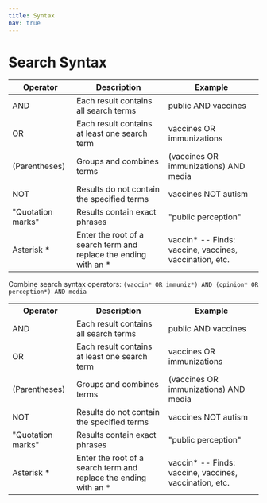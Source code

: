 ```yaml
---
title: Syntax
nav: true
---
```

# Search Syntax


| Operator | Description | Example |
| -------- | ----------- | ------- |
| AND | Each result contains all search terms | public AND vaccines |
| OR | Each result contains at least one search term | vaccines OR immunizations |
| (Parentheses) | Groups and combines terms | (vaccines OR immunizations) AND media |
| NOT | Results do not contain the specified terms | vaccines NOT autism |
| "Quotation marks" | Results contain exact phrases | "public perception" |
| Asterisk * | Enter the root of a search term and replace the ending with an * | vaccin* -- Finds: vaccine, vaccines, vaccination, etc. |

Combine search syntax operators: `(vaccin* OR immuniz*) AND (opinion* OR perception*) AND media`

<table style="width:100%">
<tr>
<th>Operator</th>
<th>Description</th>
<th>Example</th>
</tr>
<tr>
<td>AND</td>
<td>Each result contains all search terms</td>
<td>public AND vaccines</td>
</tr>
<tr>
<td>OR</td>
<td>Each result contains at least one search term</td>
<td>vaccines OR immunizations</td>
</tr>
<tr>
<td>(Parentheses)</td>
<td>Groups and combines terms</td>
<td>(vaccines OR immunizations) AND media</td>
</tr>
<tr>
<td>NOT</td>
<td>Results do not contain the specified terms</td>
<td>vaccines NOT autism</td>
</tr>
<tr>
<td>"Quotation marks"</td>
<td>Results contain exact phrases</td>
<td>"public perception"</td>
</tr>
<tr>
<td>Asterisk *</td>
<td>Enter the root of a search term and replace the ending with an *</td>
<td>vaccin* -- Finds: vaccine, vaccines, vaccination, etc.</td>
</tr>
</table>